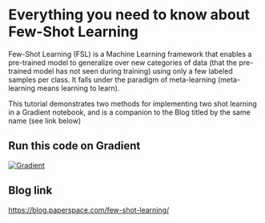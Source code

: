 # Everything you need to know about Few-Shot Learning

Few-Shot Learning (FSL) is a Machine Learning framework that enables a pre-trained model to generalize over new categories of data (that the pre-trained model has not seen during training) using only a few labeled samples per class. It falls under the paradigm of meta-learning (meta-learning means learning to learn).

This tutorial demonstrates two methods for implementing two shot learning in a Gradient notebook, and is a companion to the Blog titled by the same name (see link below)

## Run this code on Gradient

[![Gradient](https://assets.paperspace.io/img/gradient-badge.svg)](https://console.paperspace.com/github/gradient-ai/variational-autoencoder-vae/blob/main/Variational_Autoencoder_fashion_mnist.ipynb)

## Blog link

https://blog.paperspace.com/few-shot-learning/
